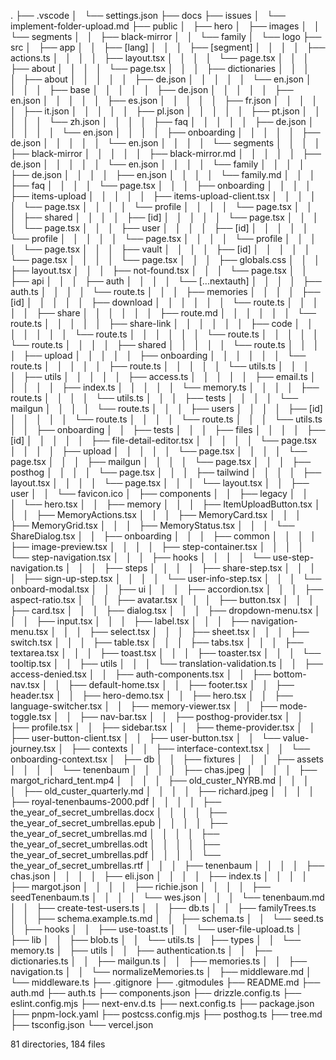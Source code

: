 .
├── .vscode
│   └── settings.json
├── docs
├── issues
│   └── implement-folder-upload.md
├── public
│   ├── hero
│   ├── images
│   │   └── segments
│   │       ├── black-mirror
│   │       └── family
│   └── logo
├── src
│   ├── app
│   │   ├── [lang]
│   │   │   ├── [segment]
│   │   │   │   ├── actions.ts
│   │   │   │   ├── layout.tsx
│   │   │   │   └── page.tsx
│   │   │   ├── about
│   │   │   │   └── page.tsx
│   │   │   ├── dictionaries
│   │   │   │   ├── about
│   │   │   │   │   ├── de.json
│   │   │   │   │   └── en.json
│   │   │   │   ├── base
│   │   │   │   │   ├── de.json
│   │   │   │   │   ├── en.json
│   │   │   │   │   ├── es.json
│   │   │   │   │   ├── fr.json
│   │   │   │   │   ├── it.json
│   │   │   │   │   ├── pl.json
│   │   │   │   │   ├── pt.json
│   │   │   │   │   └── zh.json
│   │   │   │   ├── faq
│   │   │   │   │   ├── de.json
│   │   │   │   │   └── en.json
│   │   │   │   ├── onboarding
│   │   │   │   │   ├── de.json
│   │   │   │   │   └── en.json
│   │   │   │   └── segments
│   │   │   │       ├── black-mirror
│   │   │   │       │   ├── black-mirror.md
│   │   │   │       │   ├── de.json
│   │   │   │       │   └── en.json
│   │   │   │       └── family
│   │   │   │           ├── de.json
│   │   │   │           ├── en.json
│   │   │   │           └── family.md
│   │   │   ├── faq
│   │   │   │   └── page.tsx
│   │   │   ├── onboarding
│   │   │   │   ├── items-upload
│   │   │   │   │   ├── items-upload-client.tsx
│   │   │   │   │   └── page.tsx
│   │   │   │   └── profile
│   │   │   │       └── page.tsx
│   │   │   ├── shared
│   │   │   │   ├── [id]
│   │   │   │   │   └── page.tsx
│   │   │   │   └── page.tsx
│   │   │   ├── user
│   │   │   │   ├── [id]
│   │   │   │   │   └── profile
│   │   │   │   │       └── page.tsx
│   │   │   │   └── profile
│   │   │   │       └── page.tsx
│   │   │   ├── vault
│   │   │   │   ├── [id]
│   │   │   │   │   └── page.tsx
│   │   │   │   └── page.tsx
│   │   │   ├── globals.css
│   │   │   ├── layout.tsx
│   │   │   ├── not-found.tsx
│   │   │   └── page.tsx
│   │   ├── api
│   │   │   ├── auth
│   │   │   │   └── [...nextauth]
│   │   │   │       ├── auth.ts
│   │   │   │       └── route.ts
│   │   │   ├── memories
│   │   │   │   ├── [id]
│   │   │   │   │   ├── download
│   │   │   │   │   │   └── route.ts
│   │   │   │   │   ├── share
│   │   │   │   │   │   ├── route.md
│   │   │   │   │   │   └── route.ts
│   │   │   │   │   ├── share-link
│   │   │   │   │   │   ├── code
│   │   │   │   │   │   │   └── route.ts
│   │   │   │   │   │   └── route.ts
│   │   │   │   │   └── route.ts
│   │   │   │   ├── shared
│   │   │   │   │   └── route.ts
│   │   │   │   ├── upload
│   │   │   │   │   ├── onboarding
│   │   │   │   │   │   └── route.ts
│   │   │   │   │   ├── route.ts
│   │   │   │   │   └── utils.ts
│   │   │   │   ├── utils
│   │   │   │   │   ├── access.ts
│   │   │   │   │   ├── email.ts
│   │   │   │   │   ├── index.ts
│   │   │   │   │   └── memory.ts
│   │   │   │   ├── route.ts
│   │   │   │   └── utils.ts
│   │   │   ├── tests
│   │   │   │   └── mailgun
│   │   │   │       └── route.ts
│   │   │   ├── users
│   │   │   │   ├── [id]
│   │   │   │   │   └── route.ts
│   │   │   │   └── route.ts
│   │   │   └── utils.ts
│   │   ├── onboarding
│   │   ├── tests
│   │   │   ├── files
│   │   │   │   ├── [id]
│   │   │   │   │   ├── file-detail-editor.tsx
│   │   │   │   │   └── page.tsx
│   │   │   │   ├── upload
│   │   │   │   │   └── page.tsx
│   │   │   │   └── page.tsx
│   │   │   ├── mailgun
│   │   │   │   └── page.tsx
│   │   │   ├── posthog
│   │   │   │   └── page.tsx
│   │   │   ├── tailwind
│   │   │   │   ├── layout.tsx
│   │   │   │   └── page.tsx
│   │   │   └── layout.tsx
│   │   ├── user
│   │   └── favicon.ico
│   ├── components
│   │   ├── legacy
│   │   │   └── hero.tsx
│   │   ├── memory
│   │   │   ├── ItemUploadButton.tsx
│   │   │   ├── MemoryActions.tsx
│   │   │   ├── MemoryCard.tsx
│   │   │   ├── MemoryGrid.tsx
│   │   │   ├── MemoryStatus.tsx
│   │   │   └── ShareDialog.tsx
│   │   ├── onboarding
│   │   │   ├── common
│   │   │   │   ├── image-preview.tsx
│   │   │   │   ├── step-container.tsx
│   │   │   │   └── step-navigation.tsx
│   │   │   ├── hooks
│   │   │   │   └── use-step-navigation.ts
│   │   │   ├── steps
│   │   │   │   ├── share-step.tsx
│   │   │   │   ├── sign-up-step.tsx
│   │   │   │   └── user-info-step.tsx
│   │   │   └── onboard-modal.tsx
│   │   ├── ui
│   │   │   ├── accordion.tsx
│   │   │   ├── aspect-ratio.tsx
│   │   │   ├── avatar.tsx
│   │   │   ├── button.tsx
│   │   │   ├── card.tsx
│   │   │   ├── dialog.tsx
│   │   │   ├── dropdown-menu.tsx
│   │   │   ├── input.tsx
│   │   │   ├── label.tsx
│   │   │   ├── navigation-menu.tsx
│   │   │   ├── select.tsx
│   │   │   ├── sheet.tsx
│   │   │   ├── switch.tsx
│   │   │   ├── table.tsx
│   │   │   ├── tabs.tsx
│   │   │   ├── textarea.tsx
│   │   │   ├── toast.tsx
│   │   │   ├── toaster.tsx
│   │   │   └── tooltip.tsx
│   │   ├── utils
│   │   │   └── translation-validation.ts
│   │   ├── access-denied.tsx
│   │   ├── auth-components.tsx
│   │   ├── bottom-nav.tsx
│   │   ├── default-home.tsx
│   │   ├── footer.tsx
│   │   ├── header.tsx
│   │   ├── hero-demo.tsx
│   │   ├── hero.tsx
│   │   ├── language-switcher.tsx
│   │   ├── memory-viewer.tsx
│   │   ├── mode-toggle.tsx
│   │   ├── nav-bar.tsx
│   │   ├── posthog-provider.tsx
│   │   ├── profile.tsx
│   │   ├── sidebar.tsx
│   │   ├── theme-provider.tsx
│   │   ├── user-button-client.tsx
│   │   ├── user-button.tsx
│   │   └── value-journey.tsx
│   ├── contexts
│   │   ├── interface-context.tsx
│   │   └── onboarding-context.tsx
│   ├── db
│   │   ├── fixtures
│   │   │   ├── assets
│   │   │   │   └── tenenbaum
│   │   │   │       ├── chas.jpeg
│   │   │   │       ├── margot_richard_tent.mp4
│   │   │   │       ├── old_custer_NYRB.md
│   │   │   │       ├── old_custer_quarterly.md
│   │   │   │       ├── richard.jpeg
│   │   │   │       ├── royal-tenenbaums-2000.pdf
│   │   │   │       ├── the_year_of_secret_umbrellas.docx
│   │   │   │       ├── the_year_of_secret_umbrellas.epub
│   │   │   │       ├── the_year_of_secret_umbrellas.md
│   │   │   │       ├── the_year_of_secret_umbrellas.odt
│   │   │   │       ├── the_year_of_secret_umbrellas.pdf
│   │   │   │       └── the_year_of_secret_umbrellas.rtf
│   │   │   ├── tenenbaum
│   │   │   │   ├── chas.json
│   │   │   │   ├── eli.json
│   │   │   │   ├── index.ts
│   │   │   │   ├── margot.json
│   │   │   │   ├── richie.json
│   │   │   │   ├── seedTenenbaum.ts
│   │   │   │   └── wes.json
│   │   │   └── tenenbaum.md
│   │   ├── create-test-users.ts
│   │   ├── db.ts
│   │   ├── familyTrees.ts
│   │   ├── schema.example.ts.md
│   │   ├── schema.ts
│   │   └── seed.ts
│   ├── hooks
│   │   ├── use-toast.ts
│   │   └── user-file-upload.ts
│   ├── lib
│   │   ├── blob.ts
│   │   └── utils.ts
│   ├── types
│   │   └── memory.ts
│   ├── utils
│   │   ├── authentication.ts
│   │   ├── dictionaries.ts
│   │   ├── mailgun.ts
│   │   ├── memories.ts
│   │   ├── navigation.ts
│   │   └── normalizeMemories.ts
│   ├── middleware.md
│   └── middleware.ts
├── .gitignore
├── .gitmodules
├── README.md
├── auth.md
├── auth.ts
├── components.json
├── drizzle.config.ts
├── eslint.config.mjs
├── next-env.d.ts
├── next.config.ts
├── package.json
├── pnpm-lock.yaml
├── postcss.config.mjs
├── posthog.ts
├── tree.md
├── tsconfig.json
└── vercel.json

81 directories, 184 files
